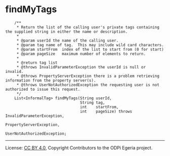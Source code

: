 <!-- SPDX-License-Identifier: CC-BY-4.0 -->
<!-- Copyright Contributors to the ODPi Egeria project 2019. -->

# findMyTags

```
    /**
     * Return the list of the calling user's private tags containing the supplied string in either the name or description.
     *
     * @param userId the name of the calling user.
     * @param tag name of tag.  This may include wild card characters.
     * @param startFrom  index of the list to start from (0 for start)
     * @param pageSize   maximum number of elements to return.
     *
     * @return tag list
     * @throws InvalidParameterException the userId is null or invalid.
     * @throws PropertyServerException there is a problem retrieving information from the property server(s).
     * @throws UserNotAuthorizedException the requesting user is not authorized to issue this request.
     */
    List<InformalTag> findMyTags(String userId,
                                 String tag,
                                 int    startFrom,
                                 int    pageSize) throws InvalidParameterException,
                                                         PropertyServerException,
                                                         UserNotAuthorizedException;
```

----
License: [CC BY 4.0](https://creativecommons.org/licenses/by/4.0/),
Copyright Contributors to the ODPi Egeria project.
